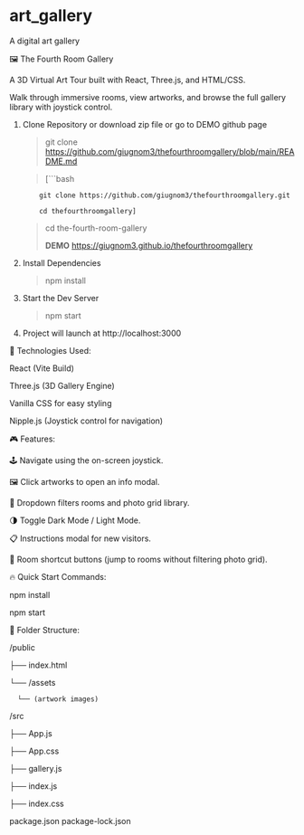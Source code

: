 # art_gallery
A digital art gallery

🖼️ The Fourth Room Gallery 

A 3D Virtual Art Tour built with React, Three.js, and HTML/CSS.

Walk through immersive rooms, view artworks, and browse the full gallery library with joystick control.

1. Clone Repository or download zip file or go to DEMO github page
   
    > git clone https://github.com/giugnom3/thefourthroomgallery/blob/main/README.md
    
    > [```bash
    
           git clone https://github.com/giugnom3/thefourthroomgallery.git

           cd thefourthroomgallery]

    > cd the-fourth-room-gallery
    > 
    > **DEMO** https://giugnom3.github.io/thefourthroomgallery
    
3. Install Dependencies
   
    > npm install
    
5. Start the Dev Server
   
    > npm start
    
7. Project will launch at http://localhost:3000


🧩 Technologies Used:

React (Vite Build)

Three.js (3D Gallery Engine)

Vanilla CSS for easy styling

Nipple.js (Joystick control for navigation)

🎮 Features:

🕹️ Navigate using the on-screen joystick.

🖼️ Click artworks to open an info modal.

📂 Dropdown filters rooms and photo grid library.

🌗 Toggle Dark Mode / Light Mode.

📋 Instructions modal for new visitors.

🚪 Room shortcut buttons (jump to rooms without filtering photo grid).

🔥 Quick Start Commands:

npm install

npm start

 📁 Folder Structure:

   /public
   
  ├── index.html
  
  └── /assets
  
      └── (artwork images)

 /src
 
  ├── App.js
  
  ├── App.css
  
  ├── gallery.js
  
  ├── index.js
  
  ├── index.css

package.json
package-lock.json




